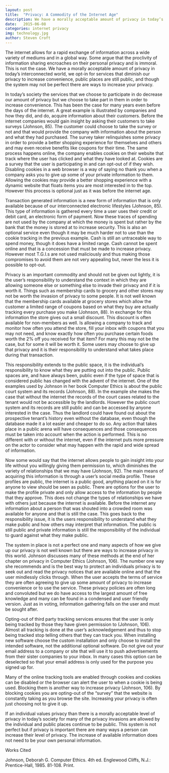 ```yaml
---
layout: post
title:  "Privacy: A Commodity of the Internet Age"
description: We have a morally acceptable amount of privacy in today’s interconnected world, we opt-in for services that diminish our privacy to increase convenience, public places are still public, and though the system may not be perfect there are ways to increase your privacy.
date:   2015-06-08
categories: internet privacy
img: technology.jpg
author: Steven Croft
---
```

The internet allows for a rapid exchange of information across a wide variety of mediums and in a global way. Some argue that the proclivity of information sharing encroaches on their personal privacy and is immoral. This is not the case. We have a morally acceptable amount of privacy in today’s interconnected world, we opt-in for services that diminish our privacy to increase convenience, public places are still public, and though the system may not be perfect there are ways to increase your privacy.

In today’s society the services that we choose to participate in do decrease our amount of privacy but we choose to take part in them in order to increase convenience. This has been the case for many years even before the days of the internet. A great example is illustrated by companies and how they did, and do, acquire information about their customers. Before the internet companies would gain insight by asking their customers to take surveys (Johnson, 85). The customer could choose to take the survey or not and that would provide the company with information about the person and what they had purchased. The survey taker relinquishes some privacy in order to provide a better shopping experience for themselves and others and may even receive benefits like coupons for their time. The same process happens online, the company enables cookies on their website that track where the user has clicked and what they have looked at. Cookies are a survey that the user is participating in and can opt-out of if they wish. Disabling cookies in a web browser is a way of saying no thank you when a company asks you to give up some of your private information to them. Allowing the cookies may provide a better shopping experience with a dynamic website that floats items you are most interested in to the top. However this process is optional just as it was before the internet age.

Transaction generated information is a new form of information that is only available because of our interconnected electronic lifestyles (Johnson, 85). This type of information is gathered every time a user uses their credit or debit card, an electronic form of payment. Now these traces of spending are not used by the company at which the money is spent but rather by the bank that the money is stored at to increase security. This is also an optional service even though it may be much harder not to use than the cookie tracking in the previous example. Cash is still an untraceable way to spend money, though it does have a limited range. Cash cannot be spent online and that is a concession that must be made to increase privacy. However most T.G.I.s are not used maliciously and thus making those compromises to avoid them are not very appealing but, never the less it is possible to opt-out.

Privacy is an important commodity and should not be given out lightly, it is the user’s responsibility to understand the context in which they are allowing someone else or something else to invade their privacy and if it is worth it. Things such as membership cards to grocery and other stores may not be worth the invasion of privacy to some people. It is not well known that the membership cards available at grocery stores which allow the customer a limited range of coupons based on what they buy are actually tracking every purchase you make (Johnson, 88). In exchange for this information the store gives out a small discount. This discount is often available for non-members as well. Is allowing a company to track and monitor how often you attend the store, fill your inbox with coupons that you may not need, and know exactly how often you purchase certain foods worth the 2% off you received for that item? For many this may not be the case, but for some it will be worth it. Some users may choose to give up that privacy and it is their responsibility to understand what takes place during that transaction.

This responsibility extends to the public space, it is the individual’s responsibility to know what they are putting out into the public. Public spaces are, and have always been, public even if the type of space that is considered public has changed with the advent of the internet. One of the examples used by Johnson in her book Computer Ethics is about the public court system and its records (Johnson, 88). In the example she makes the case that without the internet the records of the court cases related to the tenant would not be accessible by the landlords. However the public court system and its records are still public and can be accessed by anyone interested in the case. Thus the landlord could have found out about the prospective tenant’s history even without the database, even though the database made it a lot easier and cheaper to do so. Any action that takes place in a public arena will have consequences and those consequences must be taken into account when the action is performed. This is no different with or without the internet, even if the internet puts more pressure on the actor to consider what may happen with the rapid and wide spread of information.

Now some would say that the internet allows people to gain insight into your life without you willingly giving them permission to, which diminishes the variety of relationships that we may have (Johnson, 92). The main means of acquiring this information is through a user’s social media profile. These profiles are public, the internet is a public good, anything placed on it is for anyone to view should be seen as public. There are options for the user to make the profile private and only allow access to the information by people that they approve. This does not change the types of relationships we have with others just because the internet is available. Before the internet any information about a person that was shouted into a crowded room was available for anyone and that is still the case. This goes back to the responsibility issue, it is the users responsibility to understand what they make public and how others may interpret that information. The public is still public and private information is still the responsibility of the individual to guard against what they make public.

The system in place is not a perfect one and many aspects of how we give up our privacy is not well known but there are ways to increase privacy in this world. Johnson discusses many of these methods at the end of her chapter on privacy in Computer Ethics (Johnson, 106). The number one way she recommends and is the best way to protect an individuals privacy is to seek out and read the privacy notices that are available online and that the user mindlessly clicks through. When the user accepts the terms of service they are often agreeing to give up some amount of privacy to increase convenience or to use the service. These privacy policies are often long and convoluted but we do have access to the largest amount of free knowledge and many can be found in a condensed and user friendly version. Just as in voting, information gathering falls on the user and must be sought after.

Opting-out of third party tracking services ensures that the user is only being tracked by those they have given permission to (Johnson, 106). Almost all tracking is done at the user’s acknowledgement and thus to stop being tracked stop telling others that they can track you. When installing new software choose the custom installation and only choose to install the intended software, not the additional optional software. Do not give out your email address to a company or site that will use it to push advertisements from their sister companies to your inbox. In many cases this option can be deselected so that your email address is only used for the purpose you signed up for.

Many of the online tracking tools are enabled through cookies and cookies can be disabled or the browser can alert the user to when a cookie is being used. Blocking them is another way to increase privacy (Johnson, 106). By blocking cookies you are opting-out of the “survey” that the website is constantly taking as you browse the site. Increasing your privacy is often just choosing not to give it up.

If an individual values privacy than there is a morally acceptable level of privacy in today’s society for many of the privacy invasions are allowed by the individual and public places continue to be public. This system is not perfect but if privacy is important there are many ways a person can increase their level of privacy. The increase of available information does not need to be your own personal information.

Works Cited

Johnson, Deborah G. Computer Ethics. 4th ed. Englewood Cliffs, N.J.: Prentice-Hall, 1985. 81-108. Print.